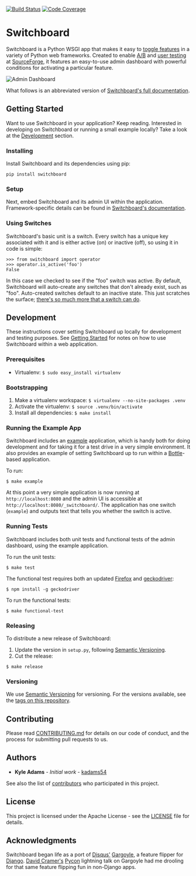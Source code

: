 [![Build Status](https://travis-ci.org/switchboardpy/switchboard.svg?branch=master)](https://travis-ci.org/switchboardpy/switchboard)
[![Code Coverage](https://codecov.io/gh/switchboardpy/switchboard/branch/master/graph/badge.svg)](https://codecov.io/gh/switchboardpy/switchboard)


Switchboard
===========

Switchboard is a Python WSGI app that makes it easy to [toggle
features](https://en.wikipedia.org/wiki/Feature_toggle) in
a variety of Python web frameworks. Created to enable
[A/B](https://www.optimizely.com/optimization-glossary/ab-testing/) and [user
testing](https://www.experienceux.co.uk/faqs/what-is-usability-testing/)
at [SourceForge](https://sourceforge.net/), it features an easy-to-use admin
dashboard with powerful conditions for activating a particular feature.

![Admin Dashboard](./docs/screenshots/switchboard-overview.png)

What follows is an abbreviated version of [Switchboard's full
documentation](http://switchboard.readthedocs.io/).

## Getting Started

Want to use Switchboard in your application? Keep reading. Interested in
developing on Switchboard or running a small example locally? Take a
look at the [Development](#development) section.

### Installing

Install Switchboard and its dependencies using pip:

```
pip install switchboard
```

### Setup

Next, embed Switchboard and its admin UI within the application.
Framework-specific details can be found in [Switchboard's
documentation](http://switchboard.readthedocs.io/en/stable/user-documentation.html#installation).

### Using Switches

Switchboard's basic unit is a switch. Every switch has a unique key
associated with it and is either active (on) or inactive (off), so using
it in code is simple:

```
>>> from switchboard import operator
>>> operator.is_active('foo')
False
```

In this case we checked to see if the "foo" switch was active. By
default, Switchboard will auto-create any switches that don't already
exist, such as "foo". Auto-created switches default to an inactive
state. This just scratches the surface; [there's so much more that a switch can
do](http://switchboard.readthedocs.io/en/stable/user-documentation.html#using-switches).

## Development

These instructions cover setting Switchboard up locally for development and
testing purposes. See [Getting Started](#getting-started) for notes on how to
use Switchboard within a web application.

### Prerequisites

* Virtualenv: `$ sudo easy_install virtualenv`

### Bootstrapping

1. Make a virtualenv workspace: `$ virtualenv --no-site-packages .venv`
1. Activate the virtualenv:     `$ source .venv/bin/activate`
1. Install all dependencies:    `$ make install`

### Running the Example App

Switchboard includes an
[example](https://github.com/switchboardpy/switchboard/blob/master/example/server.py)
application, which is handy both for doing development and for taking it for a
test drive in a very simple environment. It also provides an example of
setting Switchboard up to run within a
[Bottle](https://www.fullstackpython.com/bottle.html)-based application.

To run:

```
$ make example
```

At this point a very simple application is now running at
`http://localhost:8080` and the admin UI is accessible at
`http://localhost:8080/_switchboard/`. The application has one switch
(`example`) and outputs text that tells you whether the switch is active.

### Running Tests

Switchboard includes both unit tests and functional tests of the admin
dashboard, using the example application.

To run the unit tests:

```
$ make test
```

The functional test requires both an updated
[Firefox](https://www.mozilla.org/en-US/firefox/new/) and
[geckodriver](https://github.com/mozilla/geckodriver):

```
$ npm install -g geckodriver
```

To run the functional tests:

```
$ make functional-test
```

### Releasing

To distribute a new release of Switchboard:

1. Update the version in `setup.py`, following [Semantic
   Versioning](http://semver.org).
1. Cut the release:
```
$ make release
```

### Versioning

We use [Semantic Versioning](http://semver.org/) for versioning. For the
versions available, see the [tags on this
repository](https://github.com/switchboardpy/switchboard/tags).


## Contributing

Please read [CONTRIBUTING.md](CONTRIBUTING.md) for details on our code of
conduct, and the process for submitting pull requests to us.

## Authors

* **Kyle Adams** - *Initial work* - [kadams54](https://github.com/kadams54)

See also the list of
[contributors](https://github.com/switchboardpy/switchboard/contributors) who
participated in this project.

## License

This project is licensed under the Apache License - see the [LICENSE](LICENSE)
file for details.

## Acknowledgments

Switchboard began life as a port of [Disqus'](https://disqus.github.io/)
[Gargoyle](https://github.com/disqus/gargoyle), a feature flipper
for [Django](https://www.djangoproject.com/).
[David Cramer's](https://twitter.com/zeeg) [Pycon](https://us.pycon.org/2018/)
lightning talk on Gargoyle had me drooling for that same feature flipping fun in
non-Django apps.
